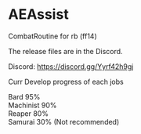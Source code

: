 # AEAssist
 CombatRoutine for rb (ff14)

The release files are in the Discord.  

Discord: https://discord.gg/Yyrf42h9gj  

Curr Develop progress of each jobs  

Bard 95%  
Machinist 90%  
Reaper 80%  
Samurai 30%  (Not recommended)
